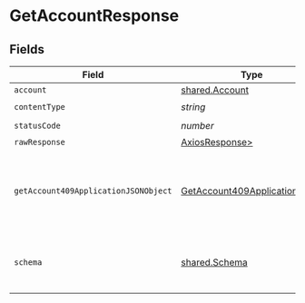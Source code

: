 # GetAccountResponse


## Fields

| Field                                                                                   | Type                                                                                    | Required                                                                                | Description                                                                             |
| --------------------------------------------------------------------------------------- | --------------------------------------------------------------------------------------- | --------------------------------------------------------------------------------------- | --------------------------------------------------------------------------------------- |
| `account`                                                                               | [shared.Account](../../models/shared/account.md)                                        | :heavy_minus_sign:                                                                      | Success                                                                                 |
| `contentType`                                                                           | *string*                                                                                | :heavy_check_mark:                                                                      | N/A                                                                                     |
| `statusCode`                                                                            | *number*                                                                                | :heavy_check_mark:                                                                      | N/A                                                                                     |
| `rawResponse`                                                                           | [AxiosResponse>](https://axios-http.com/docs/res_schema)                                | :heavy_minus_sign:                                                                      | N/A                                                                                     |
| `getAccount409ApplicationJSONObject`                                                    | [GetAccount409ApplicationJSON](../../models/operations/getaccount409applicationjson.md) | :heavy_minus_sign:                                                                      | The data type's dataset has not been requested or is still syncing.                     |
| `schema`                                                                                | [shared.Schema](../../models/shared/schema.md)                                          | :heavy_minus_sign:                                                                      | Your API request was not properly authorized.                                           |